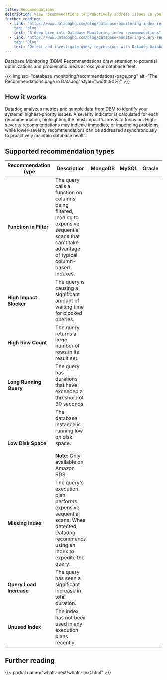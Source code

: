 ```yaml
---
title: Recommendations
description: View recommendations to proactively address issues in your system
further_reading:
  - link: "https://www.datadoghq.com/blog/database-monitoring-index-recommendations/"
    tag: "blog"
    text: "A deep dive into Database Monitoring index recommendations"
  - link: "https://www.datadoghq.com/blog/database-monitoring-query-regressions/"
    tag: "Blog"
    text: "Detect and investigate query regressions with Datadog Database Monitoring"
---
```


Database Monitoring (DBM) Recommendations draw attention to potential optimizations and problematic areas across your database fleet.

{{< img src="database_monitoring/recommendations-page.png" alt="The Recommendations page in Datadog" style="width:90%;" >}}

## How it works

Datadog analyzes metrics and sample data from DBM to identify your systems' highest-priority issues. A severity indicator is calculated for each recommendation, highlighting the most impactful areas to focus on. High-severity recommendations may indicate immediate or impending problems, while lower-severity recommendations can be addressed asynchronously to proactively maintain database health.

## Supported recommendation types

| Recommendation Type     | Description                                                                                                                                            | MongoDB                     | MySQL                       | Oracle                      | PostgreSQL                  | SQL Server                  |
|-------------------------|--------------------------------------------------------------------------------------------------------------------------------------------------------|-----------------------------|-----------------------------|-----------------------------|-----------------------------|-----------------------------|
| **Function in Filter**  | The query calls a function on columns being filtered, leading to expensive sequential scans that can't take advantage of typical column-based indexes. |                             |                             |                             | <i class='icon-check-bold'> |                             |
| **High Impact Blocker** | The query is causing a significant amount of waiting time for blocked queries.                                                                         |                             |                             | <i class='icon-check-bold'> | <i class='icon-check-bold'> | <i class='icon-check-bold'> |
| **High Row Count**      | The query returns a large number of rows in its result set.                                                                                            |                             | <i class='icon-check-bold'> | <i class='icon-check-bold'> | <i class='icon-check-bold'> | <i class='icon-check-bold'> |
| **Long Running Query**  | The query has durations that have exceeded a threshold of 30 seconds.                                                                                  |                             | <i class='icon-check-bold'> | <i class='icon-check-bold'> | <i class='icon-check-bold'> | <i class='icon-check-bold'> |
| **Low Disk Space**      | The database instance is running low on disk space. <br><br>**Note**: Only available on Amazon RDS.                                                    |                             | <i class='icon-check-bold'> | <i class='icon-check-bold'> | <i class='icon-check-bold'> | <i class='icon-check-bold'> |
| **Missing Index**       | The query's execution plan performs expensive sequential scans. When detected, Datadog recommends using an index to expedite the query.                | <i class='icon-check-bold'> | <i class='icon-check-bold'> |                             | <i class='icon-check-bold'> | <i class='icon-check-bold'> |
| **Query Load Increase**       | The query has seen a significant increase in total duration.                |                             |                             |                             | <i class='icon-check-bold'> |                             |
| **Unused Index**        | The index has not been used in any execution plans recently.                                                                                           | <i class='icon-check-bold'> |  <i class='icon-check-bold'> |                             | <i class='icon-check-bold'> | <i class='icon-check-bold'> |

## Further reading

{{< partial name="whats-next/whats-next.html" >}}
